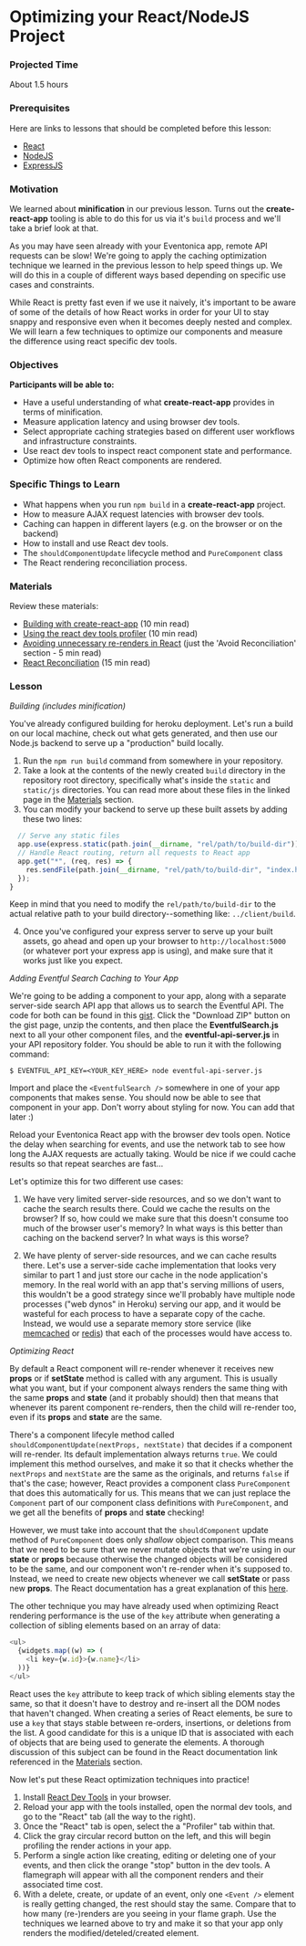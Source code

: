 # Optimizing your React/NodeJS Project

### Projected Time

About 1.5 hours

### Prerequisites

Here are links to lessons that should be completed before this lesson:

- [React](/react-js/react.md)
- [NodeJS](/node-js/node-js.md)
- [ExpressJS](/express-js/express.md)

### Motivation

We learned about **minification** in our previous lesson. Turns out the **create-react-app** tooling is able to do this for us via it's `build` process and we'll take a brief look at that.

As you may have seen already with your Eventonica app, remote API requests can be slow! We're going to apply the caching optimization technique we learned in the previous lesson to help speed things up. We will do this in a couple of different ways based depending on specific use cases and constraints.

While React is pretty fast even if we use it naively, it's important to be aware of some of the details of how React works in order for your UI to stay snappy and responsive even when it becomes deeply nested and complex. We will learn a few techniques to optimize our components and measure the difference using react specific dev tools.

### Objectives

**Participants will be able to:**

- Have a useful understanding of what **create-react-app** provides in terms of minification.
- Measure application latency and using browser dev tools.
- Select appropriate caching strategies based on different user workflows and infrastructure constraints.
- Use react dev tools to inspect react component state and performance.
- Optimize how often React components are rendered.

### Specific Things to Learn

- What happens when you run `npm build` in a **create-react-app** project.
- How to measure AJAX request latencies with browser dev tools.
- Caching can happen in different layers (e.g. on the browser or on the backend)
- How to install and use React dev tools.
- The `shouldComponentUpdate` lifecycle method and `PureComponent` class
- The React rendering reconciliation process.

### Materials

Review these materials:

- [Building with create-react-app](https://facebook.github.io/create-react-app/docs/production-build) (10 min read)
- [Using the react dev tools profiler](https://reactjs.org/blog/2018/09/10/introducing-the-react-profiler.html) (10 min read)
- [Avoiding unnecessary re-renders in React](https://reactjs.org/docs/optimizing-performance.html#avoid-reconciliation) (just the 'Avoid Reconciliation' section - 5 min read)
- [React Reconciliation](https://reactjs.org/docs/reconciliation.html) (15 min read)

### Lesson

_Building (includes minification)_

You've already configured building for heroku deployment. Let's run a build on our local machine, check out what gets generated, and then use our Node.js backend to serve up a "production" build locally.

1. Run the `npm run build` command from somewhere in your repository.
2. Take a look at the contents of the newly created `build` directory in the repository root directory, specifically what's inside the `static` and `static/js` directories. You can read more about these files in the linked page in the [Materials](#materials) section.
3. You can modify your backend to serve up these built assets by adding these two lines:

```javascript
  // Serve any static files
  app.use(express.static(path.join(__dirname, "rel/path/to/build-dir")));
  // Handle React routing, return all requests to React app
  app.get("*", (req, res) => {
    res.sendFile(path.join(__dirname, "rel/path/to/build-dir", "index.html"));
  });
}
```

Keep in mind that you need to modify the `rel/path/to/build-dir` to the actual relative path to your build directory--something like: `../client/build`.

4. Once you've configured your express server to serve up your built assets, go ahead and open up your browser to `http://localhost:5000` (or whatever port your express app is using), and make sure that it works just like you expect.

_Adding Eventful Search Caching to Your App_

We're going to be adding a component to your app, along with a separate server-side search API app that allows us to search the Eventful API. The code for both can be found in this [gist](https://gist.github.com/mhess/2a9213d209c4ea464ab305f7bec56300). Click the "Download ZIP" button on the gist page, unzip the contents, and then place the **EventfulSearch.js** next to all your other component files, and the **eventful-api-server.js** in your API repository folder. You should be able to run it with the following command:

```shell
$ EVENTFUL_API_KEY=<YOUR_KEY_HERE> node eventful-api-server.js
```

Import and place the `<EventfulSearch />` somewhere in one of your app components that makes sense. You should now be able to see that component in your app. Don't worry about styling for now. You can add that later :)

Reload your Eventonica React app with the browser dev tools open. Notice the delay when searching for events, and use the network tab to see how long the AJAX requests are actually taking. Would be nice if we could cache results so that repeat searches are fast...

Let's optimize this for two different use cases:

1. We have very limited server-side resources, and so we don't want to cache the search results there. Could we cache the results on the browser? If so, how could we make sure that this doesn't consume too much of the browser user's memory? In what ways is this better than caching on the backend server? In what ways is this worse?

2. We have plenty of server-side resources, and we can cache results there. Let's use a server-side cache implementation that looks very similar to part 1 and just store our cache in the node application's memory. In the real world with an app that's serving millions of users, this wouldn't be a good strategy since we'll probably have multiple node processes ("web dynos" in Heroku) serving our app, and it would be wasteful for each process to have a separate copy of the cache. Instead, we would use a separate memory store service (like [memcached](https://www.memcached.org/) or [redis](https://redis.io/)) that each of the processes would have access to.

_Optimizing React_

By default a React component will re-render whenever it receives new **props** or if **setState** method is called with any argument. This is usually what you want, but if your component always renders the same thing with the same **props** and **state** (and it probably should) then that means that whenever its parent component re-renders, then the child will re-render too, even if its **props** and **state** are the same.

There's a component lifecyle method called `shouldComponentUpdate(nextProps, nextState)` that decides if a component will re-render. Its default implementation always returns `true`. We could implement this method ourselves, and make it so that it checks whether the `nextProps` and `nextState` are the same as the originals, and returns `false` if that's the case; however, React provides a component class `PureComponent` that does this automatically for us. This means that we can just replace the `Component` part of our component class definitions with `PureComponent`, and we get all the benefits of **props** and **state** checking!

However, we must take into account that the `shouldComponent` update method of `PureComponent` does only _shallow_ object comparison. This means that we need to be sure that we never mutate objects that we're using in our **state** or **props** because otherwise the changed objects will be considered to be the same, and our component won't re-render when it's supposed to. Instead, we need to create new objects whenever we call **setState** or pass new **props**. The React documentation has a great explanation of this [here](https://reactjs.org/docs/optimizing-performance.html#the-power-of-not-mutating-data).

The other technique you may have already used when optimizing React rendering performance is the use of the `key` attribute when generating a collection of sibling elements based on an array of data:

```javascript
<ul>
  {widgets.map((w) => (
    <li key={w.id}>{w.name}</li>
  ))}
</ul>
```

React uses the `key` attribute to keep track of which sibling elements stay the same, so that it doesn't have to destroy and re-insert all the DOM nodes that haven't changed. When creating a series of React elements, be sure to use a `key` that stays stable between re-orders, insertions, or deletions from the list. A good candidate for this is a unique ID that is associated with each of objects that are being used to generate the elements. A thorough discussion of this subject can be found in the React documentation link referenced in the [Materials](#materials) section.

Now let's put these React optimization techniques into practice!

1. Install [React Dev Tools](https://github.com/facebook/react-devtools) in your browser.
2. Reload your app with the tools installed, open the normal dev tools, and go to the "React" tab (all the way to the right).
3. Once the "React" tab is open, select the a "Profiler" tab within that.
4. Click the gray circular record button on the left, and this will begin profiling the render actions in your app.
5. Perform a single action like creating, editing or deleting one of your events, and then click the orange "stop" button in the dev tools. A flamegraph will appear with all the component renders and their associated time cost.
6. With a delete, create, or update of an event, only one `<Event />` element is really getting changed, the rest should stay the same. Compare that to how many (re-)renders are you seeing in your flame graph. Use the techniques we learned above to try and make it so that your app only renders the modified/deteled/created element.
